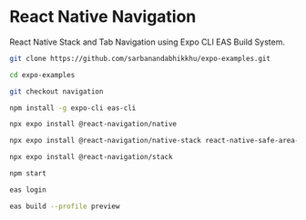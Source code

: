 # React Native Navigation

React Native Stack and Tab Navigation using Expo CLI EAS Build System.

```bash
git clone https://github.com/sarbanandabhikkhu/expo-examples.git

cd expo-examples

git checkout navigation

npm install -g expo-cli eas-cli

npx expo install @react-navigation/native

npx expo install @react-navigation/native-stack react-native-safe-area-context react-native-screens

npx expo install @react-navigation/stack

npm start

eas login

eas build --profile preview

```
